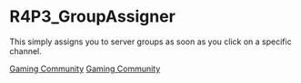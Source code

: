 # R4P3_GroupAssigner
This simply assigns you to server groups as soon as you click on a specific channel.

[Gaming Community](http://forum.mxgaming.com/)
[Gaming Community](http://www.mxgaming.com/)
